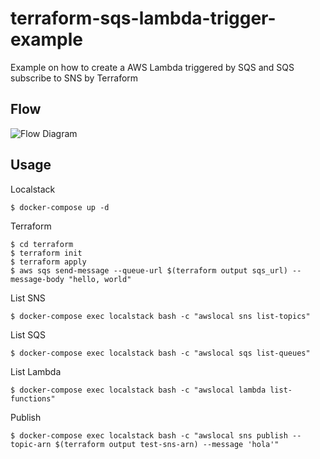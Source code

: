 # terraform-sqs-lambda-trigger-example

Example on how to create a AWS Lambda triggered by SQS and SQS subscribe to SNS by Terraform

## Flow

![Flow Diagram](http://jupitercl.github.io/aws-localstack-terraform-sns-sqs-lambda/flow-sns-sqs-lambda.svg)

## Usage

Localstack

```
$ docker-compose up -d
```

Terraform

```
$ cd terraform
$ terraform init
$ terraform apply
$ aws sqs send-message --queue-url $(terraform output sqs_url) --message-body "hello, world"
```

List SNS

```
$ docker-compose exec localstack bash -c "awslocal sns list-topics"
```

List SQS

```
$ docker-compose exec localstack bash -c "awslocal sqs list-queues"
```

List Lambda

```
$ docker-compose exec localstack bash -c "awslocal lambda list-functions"
```

Publish 

```
$ docker-compose exec localstack bash -c "awslocal sns publish --topic-arn $(terraform output test-sns-arn) --message 'hola'"
```
